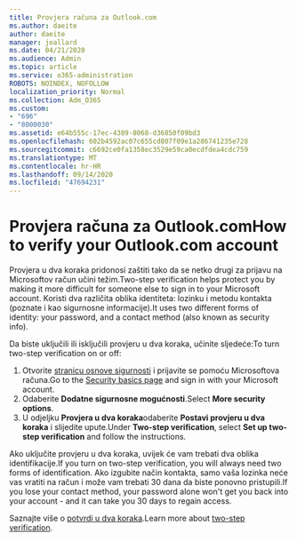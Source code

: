 ```yaml
---
title: Provjera računa za Outlook.com
ms.author: daeite
author: daeite
manager: joallard
ms.date: 04/21/2020
ms.audience: Admin
ms.topic: article
ms.service: o365-administration
ROBOTS: NOINDEX, NOFOLLOW
localization_priority: Normal
ms.collection: Adm_O365
ms.custom:
- "696"
- "8000030"
ms.assetid: e64b555c-17ec-4389-8068-d36850f09bd3
ms.openlocfilehash: 602b4592ac07c655cd807f09e1a286741235e728
ms.sourcegitcommit: c6692ce0fa1358ec3529e59ca0ecdfdea4cdc759
ms.translationtype: MT
ms.contentlocale: hr-HR
ms.lasthandoff: 09/14/2020
ms.locfileid: "47694231"
---
```

# <a name="how-to-verify-your-outlookcom-account"></a><span data-ttu-id="1ee6e-102">Provjera računa za Outlook.com</span><span class="sxs-lookup"><span data-stu-id="1ee6e-102">How to verify your Outlook.com account</span></span>

<span data-ttu-id="1ee6e-103">Provjera u dva koraka pridonosi zaštiti tako da se netko drugi za prijavu na Microsoftov račun učini težim.</span><span class="sxs-lookup"><span data-stu-id="1ee6e-103">Two-step verification helps protect you by making it more difficult for someone else to sign in to your Microsoft account.</span></span> <span data-ttu-id="1ee6e-104">Koristi dva različita oblika identiteta: lozinku i metodu kontakta (poznate i kao sigurnosne informacije).</span><span class="sxs-lookup"><span data-stu-id="1ee6e-104">It uses two different forms of identity: your password, and a contact method (also known as security info).</span></span>
  
<span data-ttu-id="1ee6e-105">Da biste uključili ili isključili provjeru u dva koraka, učinite sljedeće:</span><span class="sxs-lookup"><span data-stu-id="1ee6e-105">To turn two-step verification on or off:</span></span>
  
1. <span data-ttu-id="1ee6e-106">Otvorite [stranicu osnove sigurnosti](https://go.microsoft.com/fwlink/?linkid=842325) i prijavite se pomoću Microsoftova računa.</span><span class="sxs-lookup"><span data-stu-id="1ee6e-106">Go to the [Security basics page](https://go.microsoft.com/fwlink/?linkid=842325) and sign in with your Microsoft account.</span></span>
2. <span data-ttu-id="1ee6e-107">Odaberite **Dodatne sigurnosne mogućnosti**.</span><span class="sxs-lookup"><span data-stu-id="1ee6e-107">Select **More security options**.</span></span>
3. <span data-ttu-id="1ee6e-108">U odjeljku **Provjera u dva koraka**odaberite **Postavi provjeru u dva koraka** i slijedite upute.</span><span class="sxs-lookup"><span data-stu-id="1ee6e-108">Under **Two-step verification**, select **Set up two-step verification** and follow the instructions.</span></span>

<span data-ttu-id="1ee6e-109">Ako uključite provjeru u dva koraka, uvijek će vam trebati dva oblika identifikacije.</span><span class="sxs-lookup"><span data-stu-id="1ee6e-109">If you turn on two-step verification, you will always need two forms of identification.</span></span> <span data-ttu-id="1ee6e-110">Ako izgubite način kontakta, samo vaša lozinka neće vas vratiti na račun i može vam trebati 30 dana da biste ponovno pristupili.</span><span class="sxs-lookup"><span data-stu-id="1ee6e-110">If you lose your contact method, your password alone won't get you back into your account - and it can take you 30 days to regain access.</span></span>
  
<span data-ttu-id="1ee6e-111">Saznajte više o [potvrdi u dva koraka](https://go.microsoft.com/fwlink/?linkid=872270).</span><span class="sxs-lookup"><span data-stu-id="1ee6e-111">Learn more about [two-step verification](https://go.microsoft.com/fwlink/?linkid=872270).</span></span>
  